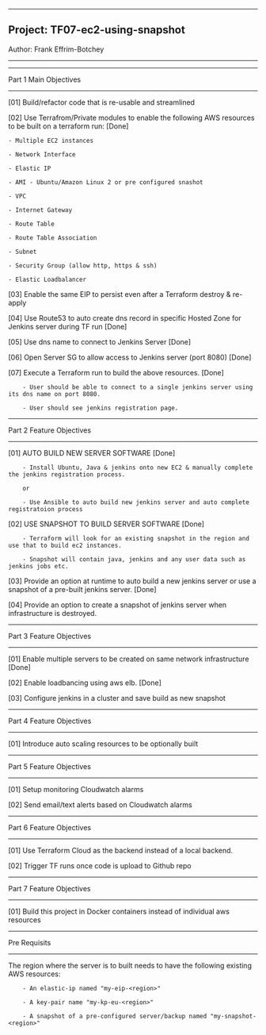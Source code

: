 ----------------------------

## Project: TF07-ec2-using-snapshot

Author: Frank Effrim-Botchey

----------------------------


--------------------------

Part 1 Main Objectives

--------------------------
[01] Build/refactor code that is re-usable and streamlined

[02] Use Terrafrom/Private modules to enable the following AWS resources to be built on a terraform run: [Done]

    - Multiple EC2 instances 

    - Network Interface 

    - Elastic IP 

    - AMI - Ubuntu/Amazon Linux 2 or pre configured snashot

    - VPC 

    - Internet Gateway

    - Route Table

    - Route Table Association

    - Subnet

    - Security Group (allow http, https & ssh)

    - Elastic Loadbalancer

[03] Enable the same EIP to persist even after a Terraform destroy & re-apply 

[04] Use Route53 to auto create dns record in specific Hosted Zone for Jenkins server during TF run [Done]

[05] Use dns name to connect to Jenkins Server [Done]

[06] Open Server SG to allow access to Jenkins server (port 8080) [Done]

[07] Execute a Terraform run to build the above resources.  [Done]

        - User should be able to connect to a single jenkins server using its dns name on port 8080.  

        - User should see jenkins registration page.


--------------------------

Part 2 Feature Objectives

--------------------------

[01] AUTO BUILD NEW SERVER SOFTWARE [Done]

        - Install Ubuntu, Java & jenkins onto new EC2 & manually complete the jenkins registration process.

        or

        - Use Ansible to auto build new jenkins server and auto complete registratoion process

[02] USE SNAPSHOT TO BUILD SERVER SOFTWARE [Done]

        - Terraform will look for an existing snapshot in the region and use that to build ec2 instances.
        
        - Snapshot will contain java, jenkins and any user data such as jenkins jobs etc.

[03] Provide an option at runtime to auto build a new jenkins server or use a snapshot of a pre-built jenkins server. [Done]

[04] Provide an option to create a snapshot of jenkins server when infrastructure is destroyed.



--------------------------

Part 3 Feature Objectives

--------------------------

[01] Enable multiple servers to be created on same network infrastructure [Done]

[02] Enable loadbancing using aws elb. [Done]

[03] Configure jenkins in a cluster and save build as new snapshot



--------------------------

Part 4 Feature Objectives

--------------------------

[01] Introduce auto scaling resources to be optionally built



--------------------------

Part 5 Feature Objectives

--------------------------

[01] Setup monitoring Cloudwatch alarms

[02] Send email/text alerts based on Cloudwatch alarms


--------------------------

Part 6 Feature Objectives

--------------------------

[01] Use Terraform Cloud as the backend instead of a local backend. 

[02] Trigger TF runs once code is upload to Github repo



--------------------------

Part 7 Feature Objectives

--------------------------

[01] Build this project in Docker containers instead of individual aws resources




--------------------------

Pre Requisits

--------------------------

The region where the server is to built needs to have the following existing AWS resources:

        - An elastic-ip named "my-eip-<region>"

        - A key-pair name "my-kp-eu-<region>"

        - A snapshot of a pre-configured server/backup named "my-snapshot-<region>"  

